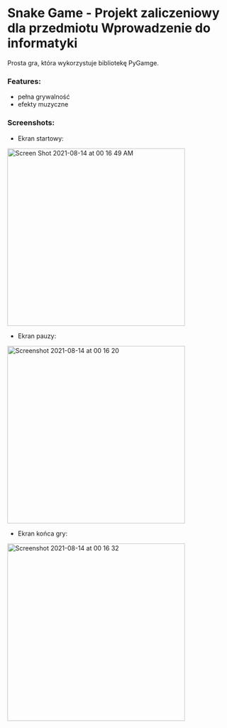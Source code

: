 # Snake Game - Projekt zaliczeniowy dla przedmiotu Wprowadzenie do informatyki
Prosta gra, która wykorzystuje bibliotekę PyGamge.

### Features:
- pełna grywalność
- efekty muzyczne

### Screenshots:
- Ekran startowy:
<img width="400" alt="Screen Shot 2021-08-14 at 00 16 49 AM" src="https://user-images.githubusercontent.com/34041060/129423572-cd31fe7a-b2d4-4ba5-86f9-065d970e812d.png">

- Ekran pauzy:
<img width="400" alt="Screenshot 2021-08-14 at 00 16 20" src="https://user-images.githubusercontent.com/34041060/129423584-f875599f-7f55-4525-8186-ad828554f4cc.png">

- Ekran końca gry:
<img width="400" alt="Screenshot 2021-08-14 at 00 16 32" src="https://user-images.githubusercontent.com/34041060/129423594-10f63091-3a05-4f5d-bdad-57a958b2b0f7.png">




